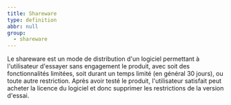 ```yaml
---
title: Shareware
type: definition
abbr: null
group:
  - shareware
---
```

Le shareware est un mode de distribution d'un logiciel permettant à l'utilisateur d'essayer sans engagement le produit, avec soit des fonctionnalités limitées, soit durant un temps limité (en général 30 jours), ou toute autre restriction. Après avoir testé le produit, l'utilisateur satisfait peut acheter la licence du logiciel et donc supprimer les restrictions de la version d'essai.

